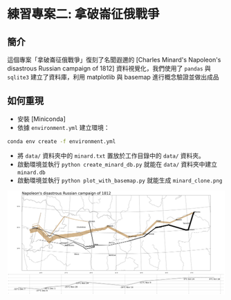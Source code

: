 # 練習專案二: 拿破崙征俄戰爭

## 簡介
這個專案「拿破崙征俄戰爭」復刻了名聞遐邇的 [Charles Minard's Napoleon's disastrous Russian campaign of 1812] 資料視覺化，我們使用了 `pandas` 與 `sqlite3` 建立了資料庫，利用 matplotlib 與 basemap 進行概念驗證並做出成品

## 如何重現
- 安裝 [Miniconda]
- 依據 `environment.yml` 建立環境：

```bash
conda env create -f environment.yml
```

- 將 `data/` 資料夾中的 `minard.txt` 置放於工作目錄中的 `data/` 資料夾。
- 啟動環境並執行 `python create_minard_db.py` 就能在 `data/` 資料夾中建立 `minard.db`
- 啟動環境並執行 `python plot_with_basemap.py` 就能生成 `minard_clone.png`

![minard_clone](minard_clone.png)